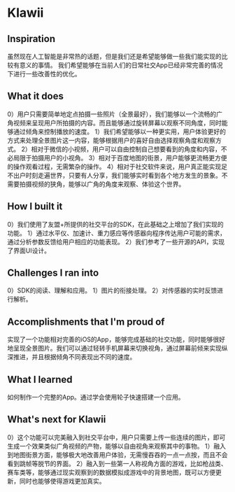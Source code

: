 # Klawii

## Inspiration
虽然现在人工智能是非常热的话题，但是我们还是希望能够做一些我们能实现的比较有意义的事情。
我们希望能够在当前人们的日常社交App已经非常完善的情况下进行一些改善性的优化。

## What it does
0）用户只需要简单地定点拍摄一些照片（全景最好），我们能够以一个流畅的广角视频来呈现用户所拍摄的内容。而且能够通过旋转屏幕以观察不同角度，同时能够通过倾角来控制播放的速度。
1）我们希望能够以一种更实用，用户体验更好的方式来处理全景图片这一内容，能够根据用户的喜好自由选择观察角度和观察方式。
2）相对于微信的小视频，用户可以自由控制自己想要看到的角度和内容，不必局限于拍摄用户的小视角。
3）相对于百度地图的街景，用户能够更流畅更方便的操作观看过程，无需繁杂的操作。
4）相对于社交软件来说，用户真正能实现足不出户时刻走遍世界，只要有人分享，我们能够实时看到各个地方发生的景象。不需要拍摄视频的狭角，能够以广角的角度来观察、体验这个世界。

## How I built it
0）我们使用了友盟+所提供的社交平台的SDK，在此基础之上增加了我们实现的功能。
1）通过水平仪、加速计、重力感应等传感器向程序传达用户可能的需求，通过分析参数反馈给用户相应的功能表现。
2）我们参考了一些开源的API，实现了界面UI设计。

## Challenges I ran into
0）SDK的阅读、理解和应用。
1）图片的衔接处理。
2）对传感器的实时反馈进行解析。

## Accomplishments that I'm proud of
实现了一个功能相对完善的iOS的App，能够完成基础的社交功能，同时能够很好地呈现全景图片。我们可以通过轻转手机屏幕来切换视角，通过屏幕前倾来实现纵深推进，并且根据倾角不同表现出不同的速度。

## What I learned
如何制作一个完整的App。通过学会使用轮子快速搭建一个应用。

## What's next for Klawii
0）这个功能可以完美融入到社交平台中，用户只需要上传一些连续的图片，即可生成一个效果类似广角视频的产物，能够以自由视角来观察其中的事物。
1）融入到地图街景方面，能够极大地改善用户体验，无需慢吞吞的一点一点按，而且不会看到跳帧等脱节的界面。
2）融入到一些第一人称视角方面的游戏，比如枪战类、赛车类等，能够通过现实观察到的数据模拟成游戏中的背景地图，既可以方便更新，同时也能够使得游戏更加真实。

